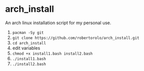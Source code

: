 # arch_install
An arch linux installation script for my personal use.

1. `pacman -Sy git`
2. `git clone https://github.com/robertorolo/arch_install.git`
3. `cd arch_install`
4. edit variables
5. `chmod +x install1.bash install2.bash`
6. `./install1.bash`
6. `./install2.bash`
